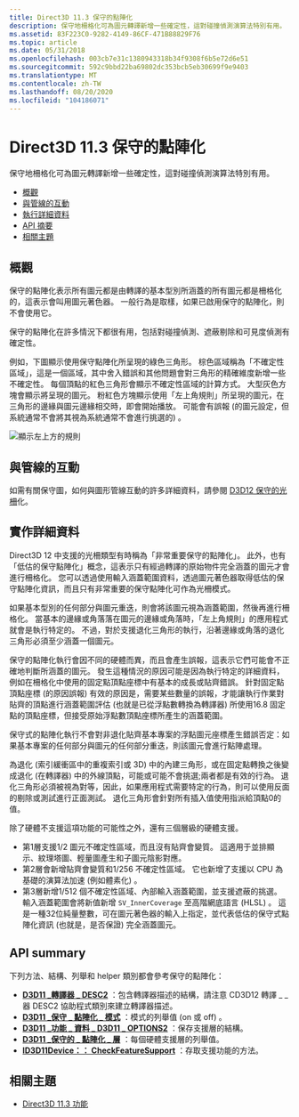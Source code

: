 ```yaml
---
title: Direct3D 11.3 保守的點陣化
description: 保守地柵格化可為圖元轉譯新增一些確定性，這對碰撞偵測演算法特別有用。
ms.assetid: 83F223C0-9282-4149-86CF-471B88829F76
ms.topic: article
ms.date: 05/31/2018
ms.openlocfilehash: 003cb7e31c1380943318b34f9308f6b5e72d6e51
ms.sourcegitcommit: 592c9bbd22ba69802dc353bcb5eb30699f9e9403
ms.translationtype: MT
ms.contentlocale: zh-TW
ms.lasthandoff: 08/20/2020
ms.locfileid: "104186071"
---
```

# <a name="direct3d-113-conservative-rasterization"></a>Direct3D 11.3 保守的點陣化

保守地柵格化可為圖元轉譯新增一些確定性，這對碰撞偵測演算法特別有用。

-   [概觀](#overview)
-   [與管線的互動](#interactions-with-the-pipeline)
-   [執行詳細資料](#implementation-details)
-   [API 摘要](#api-summary)
-   [相關主題](#related-topics)

## <a name="overview"></a>概觀

保守的點陣化表示所有圖元都是由轉譯的基本型別所涵蓋的所有圖元都是柵格化的，這表示會叫用圖元著色器。 一般行為是取樣，如果已啟用保守的點陣化，則不會使用它。

保守的點陣化在許多情況下都很有用，包括對碰撞偵測、遮蔽剔除和可見度偵測有確定性。

例如，下圖顯示使用保守點陣化所呈現的綠色三角形。 棕色區域稱為「不確定性區域」，這是一個區域，其中舍入錯誤和其他問題會對三角形的精確維度新增一些不確定性。 每個頂點的紅色三角形會顯示不確定性區域的計算方式。 大型灰色方塊會顯示將呈現的圖元。 粉紅色方塊顯示使用「左上角規則」所呈現的圖元，在三角形的邊緣與圖元邊緣相交時，即會開始播放。 可能會有誤報 (的圖元設定，但系統通常不會將其視為系統通常不會進行挑選的) 。

![顯示左上方的規則](images/conservative-rasterization-0.png)

## <a name="interactions-with-the-pipeline"></a>與管線的互動

如需有關保守圖，如何與圖形管線互動的許多詳細資料，請參閱 [D3D12 保守的光柵](/windows/desktop/direct3d12/conservative-rasterization)化。

## <a name="implementation-details"></a>實作詳細資料

Direct3D 12 中支援的光柵類型有時稱為「非常重要保守的點陣化」。 此外，也有「低估的保守點陣化」概念，這表示只有經過轉譯的原始物件完全涵蓋的圖元才會進行柵格化。 您可以透過使用輸入涵蓋範圍資料，透過圖元著色器取得低估的保守點陣化資訊，而且只有非常重要的保守點陣化可作為光柵模式。

如果基本型別的任何部分與圖元重迭，則會將該圖元視為涵蓋範圍，然後再進行柵格化。 當基本的邊緣或角落落在圖元的邊緣或角落時，「左上角規則」的應用程式就會是執行特定的。 不過，對於支援退化三角形的執行，沿著邊緣或角落的退化三角形必須至少涵蓋一個圖元。

保守的點陣化執行會因不同的硬體而異，而且會產生誤報，這表示它們可能會不正確地判斷所涵蓋的圖元。 發生這種情況的原因可能是因為執行特定的詳細資料，例如在柵格化中使用的固定點頂點座標中有基本的成長或貼齊錯誤。 針對固定點頂點座標 (的原因誤報) 有效的原因是，需要某些數量的誤報，才能讓執行作業對貼齊的頂點進行涵蓋範圍評估 (也就是已從浮點數轉換為轉譯器) 所使用16.8 固定點的頂點座標，但接受原始浮點數頂點座標所產生的涵蓋範圍。

保守式的點陣化執行不會對非退化貼齊基本專案的浮點圖元座標產生錯誤否定：如果基本專案的任何部分與圖元的任何部分重迭，則該圖元會進行點陣處理。

為退化 (索引緩衝區中的重複索引或 3D) 中的內建三角形，或在固定點轉換之後變成退化 (在轉譯器) 中的外線頂點，可能或可能不會挑選;兩者都是有效的行為。 退化三角形必須被視為對等，因此，如果應用程式需要特定的行為，則可以使用反面的剔除或測試進行正面測試。 退化三角形會針對所有插入值使用指派給頂點0的值。

除了硬體不支援這項功能的可能性之外，還有三個層級的硬體支援。

-   第1層支援1/2 圖元不確定性區域，而且沒有貼齊會變質。 這適用于並排顯示、紋理塔圖、輕量圖產生和子圖元陰影對應。
-   第2層會新增貼齊會變質和1/256 不確定性區域。 它也新增了支援以 CPU 為基礎的演算法加速 (例如體素化) 。
-   第3層新增1/512 個不確定性區域、內部輸入涵蓋範圍，並支援遮蔽的挑選。 輸入涵蓋範圍會將新值新增 `SV_InnerCoverage` 至高階網底語言 (HLSL) 。 這是一種32位純量整數，可在圖元著色器的輸入上指定，並代表低估的保守式點陣化資訊 (也就是，是否保證) 完全涵蓋圖元。

## <a name="api-summary"></a>API summary

下列方法、結構、列舉和 helper 類別都會參考保守的點陣化：

-   [**D3D11 \_轉譯器 \_ DESC2**](/windows/desktop/api/D3D11_3/ns-d3d11_3-cd3d11_rasterizer_desc2) ：包含轉譯器描述的結構，請注意 CD3D12 轉譯 \_ \_ 器 DESC2 協助程式類別來建立轉譯器描述。
-   [**D3D11 \_保守 \_ 點陣化 \_ 模式**](/windows/desktop/api/D3D11_3/ne-d3d11_3-d3d11_conservative_rasterization_mode) ：模式的列舉值 (on 或 off) 。
-   [**D3D11 \_功能 \_ 資料 \_ D3D11 \_ OPTIONS2**](/windows/desktop/api/D3D11/ns-d3d11-d3d11_feature_data_d3d11_options2) ：保存支援層的結構。
-   [**D3D11 \_保守的 \_ 點陣化 \_ 層**](/windows/desktop/api/D3D11/ne-d3d11-d3d11_conservative_rasterization_tier) ：每個硬體支援層的列舉值。
-   [**ID3D11Device：： CheckFeatureSupport**](/windows/desktop/api/D3D11/nf-d3d11-id3d11device-checkfeaturesupport) ：存取支援功能的方法。

## <a name="related-topics"></a>相關主題
* [Direct3D 11.3 功能](direct3d-11-3-features.md)